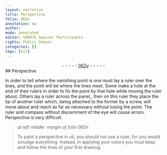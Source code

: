 ```yaml
---
layout: narrative
title: Perspective
folio: 062v
annotation: no
author:
mode: annotated
editor: GR8975 Seminar Participants
rights: Public Domain
categories: []
tags: [oil]
---
```


 <div class="folio" align="center">- - - - - <a href="http://gallica.bnf.fr/ark:/12148/btv1b9059316c/f130.item" target="_blank">062v</a> - - - - - </div> 
## Perspective

 
In order to tell where the vanishing point is one must lay a <span class="tool">ruler</span> over the lines, and the point will be where the lines meet. Some make a hole at the end of their <span class="tool">rulers</span> in order to fix the point by that hole while moving the <span class="tool">ruler</span> about. Others lay a <span class="tool">ruler</span> across the <span class="tool">panel</span>,, then on this ruler they place the tip of another <span class="tool">ruler</span> which, being attached to the former by a <span class="tool">screw</span>, will move about and reach as far as necessary without losing the point. The <span class="tool">ruler</span> and <span class="tool">compass</span> without discernment of the eye will cause errors. Perspective is very difficult. 
 <span class="figure"></span> 
> *at left middle  margin of folio 062v*
> 
> To paint a perspective in <span class="material">oil</span>, you should not use a <span class="tool">ruler</span>, for you would smudge everything. Instead, in applying your colors you must keep and follow the lines of your first drawing. 
 